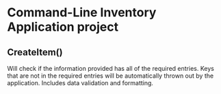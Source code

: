 # Command-Line Inventory Application project

## CreateItem()

Will check if the information provided has all of the required entries. Keys that are not in the required entries will be automatically thrown out by the application. Includes data validation and formatting.
